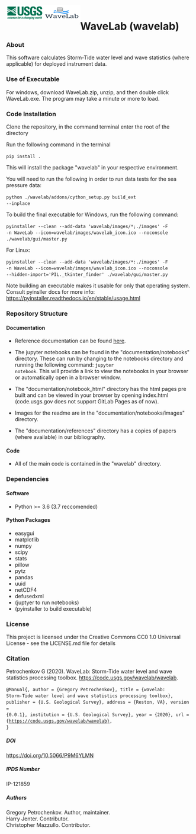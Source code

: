 <img src="./documentation/notebooks/images/usgs.png" style="width: 100px; height: 40px; float: left"/>
<img src="./documentation/notebooks/images/WaveLabLogo.png" style="width: 100px; height: 40px; float: left"/>

# WaveLab (wavelab)

### About
This software calculates Storm-Tide water level and wave statistics (where applicable) for deployed instrument data.

### Use of Executable

For windows, download WaveLab.zip, unzip, and then double click WaveLab.exe.  The program may take a minute or more to load.

### Code Installation

Clone the repository, in the command terminal enter the root of the directory

Run the following command in the terminal

<code>pip install .</code>

This will install the package "wavelab" in your respective environment.

You will need to run the following in order to run data tests for the sea pressure data:

<code>python ./wavelab/addons/cython_setup.py build_ext --inplace</code>

To build the final executable for Windows, run the following command:

<code>pyinstaller --clean --add-data 'wavelab/images/*;./images' -F -n WaveLab --icon=wavelab/images/wavelab_icon.ico --noconsole ./wavelab/gui/master.py</code>

For Linux:

<code>pyinstaller --clean --add-data 'wavelab/images/*:./images' -F -n WaveLab --icon=wavelab/images/wavelab_icon.ico --noconsole --hidden-import='PIL._tkinter_finder' ./wavelab/gui/master.py</code>

Note building an executable makes it usable for only that operating system.  Consult pyinsller docs for more info:
https://pyinstaller.readthedocs.io/en/stable/usage.html

### Repository Structure

#### Documentation

- Reference documentation can be found <a href="https://code.usgs.gov/wavelab/wavelab/-/blob/master/documentation/notebooks/index.md">here</a>.

- The jupyter notebooks can be found in the "documentation/notebooks" directory. These can run by changing to the notebooks directory and running the following command: <code>jupyter notebook</code>.  This will provide a link to view the notebooks in your browser or automatically open in a browser window.

- The "documentation/notebook_html" directory has the html pages pre built and can be viewed in your browser by opening index.html (code.usgs.gov does not support GitLab Pages as of now).   

- Images for the readme are in the "documentation/notebooks/images" directory.

- The "documentation/references" directory has a copies of papers (where available) in our bibliography.

#### Code

- All of the main code is contained in the "wavelab" directory.

### Dependencies
#### Software

- Python >= 3.6 (3.7 reccomended)

#### Python Packages

- easygui
- matplotlib
- numpy
- scipy
- stats
- pillow
- pytz
- pandas
- uuid
- netCDF4
- defusedxml
- (juptyer to run notebooks)
- (pyinstaller to build executable)


### License

This project is licensed under the Creative Commons CC0 1.0 Universal License - see the LICENSE.md file for details


### Citation

Petrochenkov G (2020). WaveLab: Storm-Tide water level and wave statistics processing toolbox. https://code.usgs.gov/wavelab/wavelab.

<code>@Manual{,
  author = {Gregory Petrochenkov},
  title = {wavelab: Storm-Tide water level and wave statistics processing toolbox},
  publisher = {U.S. Geological Survey},
  address = {Reston, VA},
  version = {0.0.1},
  institution = {U.S. Geological Survey},
  year = {2020},
  url = {https://code.usgs.gov/wavelab/wavelab},
}</code>

##### DOI
https://doi.org/10.5066/P9M6YLMN

##### IPDS Number
IP-121859

##### Authors
Gregory Petrochenkov. Author, maintainer. <br />
Harry Jenter. Contributor. <br />
Christopher Mazzullo. Contributor.

